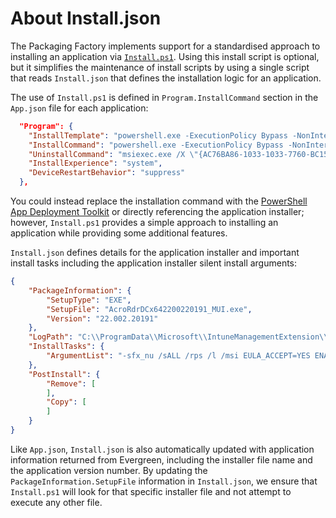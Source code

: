 # About Install.json

The Packaging Factory implements support for a standardised approach to installing an application via [`Install.ps1`](https://github.com/aaronparker/packagefactory/blob/main/Install.ps1). Using this install script is optional, but it simplifies the maintenance of install scripts by using a single script that reads `Install.json` that defines the installation logic for an application.

The use of `Install.ps1` is defined in `Program.InstallCommand` section in the `App.json` file for each application:

```json
  "Program": {
    "InstallTemplate": "powershell.exe -ExecutionPolicy Bypass -NonInteractive -WindowStyle Hidden -File .\\Install.ps1",
    "InstallCommand": "powershell.exe -ExecutionPolicy Bypass -NonInteractive -WindowStyle Hidden -File .\\Install.ps1",
    "UninstallCommand": "msiexec.exe /X \"{AC76BA86-1033-1033-7760-BC15014EA700}\" /quiet",
    "InstallExperience": "system",
    "DeviceRestartBehavior": "suppress"
  },
```

You could instead replace the installation command with the [PowerShell App Deployment Toolkit](https://psappdeploytoolkit.com/) or directly referencing the application installer; however, `Install.ps1` provides a simple approach to installing an application while providing some additional features.

`Install.json` defines details for the application installer and important install tasks including the application installer silent install arguments:

```json
{
    "PackageInformation": {
        "SetupType": "EXE",
        "SetupFile": "AcroRdrDCx642200220191_MUI.exe",
        "Version": "22.002.20191"
    },
    "LogPath": "C:\\ProgramData\\Microsoft\\IntuneManagementExtension\\Logs",
    "InstallTasks": {
        "ArgumentList": "-sfx_nu /sALL /rps /l /msi EULA_ACCEPT=YES ENABLE_CHROMEEXT=0 DISABLE_BROWSER_INTEGRATION=1 ENABLE_OPTIMIZATION=YES ADD_THUMBNAILPREVIEW=0 DISABLEDESKTOPSHORTCUT=1 /log \"#LogPath\\#LogName.log\""
    },
    "PostInstall": {
        "Remove": [
        ],
        "Copy": [
        ]
    }
}
```

Like `App.json`, `Install.json` is also automatically updated with application information returned from Evergreen, including the installer file name and the application version number. By updating the `PackageInformation.SetupFile` information in `Install.json`, we ensure that `Install.ps1` will look for that specific installer file and not attempt to execute any other file.
